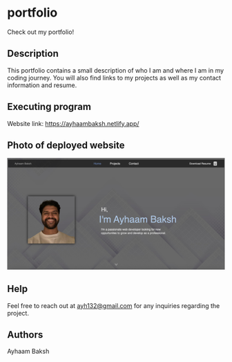 # portfolio
Check out my portfolio!

## Description
This portfolio contains a small description of who I am and where I am in my coding journey. You will also find links to my projects as well as my contact information and resume.


## Executing program
Website link: https://ayhaambaksh.netlify.app/


## Photo of deployed website
![My Image](./public/portfolio-ss.png)


## Help
Feel free to reach out at ayh132@gmail.com for any inquiries regarding the project.


## Authors
Ayhaam Baksh
